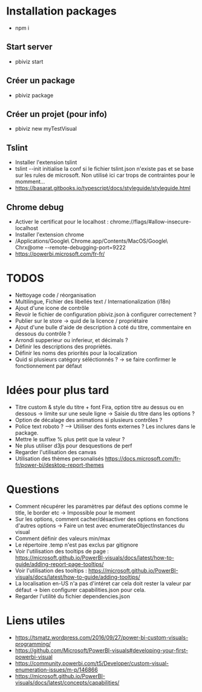# Installation packages
- npm i

## Start server
- pbiviz start

## Créer un package
- pbiviz package

## Créer un projet (pour info)
- pbiviz new myTestVisual

## Tslint
- Installer l'extension tslint
- tslint --init initialise la conf si le fichier tslint.json n'existe pas et se base sur les rules de microsoft. Non utilisé ici car trops de contraintes pour le momment...
- https://basarat.gitbooks.io/typescript/docs/styleguide/styleguide.html

## Chrome debug
- Activer le certificat pour le localhost : chrome://flags/#allow-insecure-localhost
- Installer l'extension chrome
- /Applications/Google\ Chrome.app/Contents/MacOS/Google\ Chrx@ome --remote-debugging-port=9222
- https://powerbi.microsoft.com/fr-fr/

# TODOS
- Nettoyage code / réorganisation
- Multilingue, Fichier des libellés text / Internationalization (i18n)
- Ajout d'une icone de contrôle
- Revoir le fichier de configuration pbiviz.json à configurer correctement ?
- Publier sur le store -> quid de la licence / propriétaire
- Ajout d'une bulle d'aide de description à coté du titre, commentaire en dessous du contrôle ?
- Arrondi supperieur ou inferieur, et décimals ?
- Définir les descriptions des propriétés.
- Définir les noms des priorités pour la localization
- Quid si plusieurs catégory séléctionnés ? -> se faire confirmer le fonctionnement par défaut

# Idées pour plus tard
- Titre custom & style du titre + font Fira, option titre au dessus ou en dessous -> limite sur une seule ligne -> Saisie du titre dans les options ?
- Option de décalage des animations si plusieurs contrôles ?
- Police text roboto  ? --> Utiiliser des fonts externes ? Les inclures dans le package.
- Mettre le suffixe % plus petit que la valeur ?
- Ne plus utiliser d3js pour desquestions de perf
- Regarder l'utilisation des canvas
- Utilisation des thèmes personalisés https://docs.microsoft.com/fr-fr/power-bi/desktop-report-themes

# Questions
- Comment récupérer les paramètres par défaut des options comme le title, le border etc -> Impossible pour le moment
- Sur les options, comment cacher/désactiver des options en fonctions d'autres options -> Faire un test avec enumerateObjectInstances du visual
- Comment définir des valeurs min/max
- Le répertoire .temp n'est pas exclus par gitignore
- Voir l'utilisation des tooltips de page : https://microsoft.github.io/PowerBI-visuals/docs/latest/how-to-guide/adding-report-page-tooltips/
- Voir l'utilisation des tooltips : https://microsoft.github.io/PowerBI-visuals/docs/latest/how-to-guide/adding-tooltips/
- La localisation en-US n'a pas d'intéret car cela doit rester la valeur par défaut -> bien configurer capabilities.json pour cela.
- Regarder l'utilité du fichier dependencies.json

# Liens utiles
- https://tsmatz.wordpress.com/2016/09/27/power-bi-custom-visuals-programming/
- https://github.com/Microsoft/PowerBI-visuals#developing-your-first-powerbi-visual
- https://community.powerbi.com/t5/Developer/custom-visual-enumeration-issues/m-p/146866
- https://microsoft.github.io/PowerBI-visuals/docs/latest/concepts/capabilities/